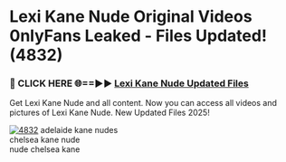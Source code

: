 # Lexi Kane Nude Original Videos 0nlyFans Leaked - Files Updated! (4832)

<h3>🔴 CLICK HERE 🌐==►► <a href="https://tinyurl.com/yrmya6cz" rel="nofollow">Lexi Kane Nude Updated Files</a></h3>

Get Lexi Kane Nude and all content. Now you can access all videos and pictures of Lexi Kane Nude. New Updated Files 2025!

[![4832](https://i.imgur.com/FMdXYCs.gif)](https://tinyurl.com/yrmya6cz)
adelaide kane nudes<br>
chelsea kane nude<br>
nude chelsea kane